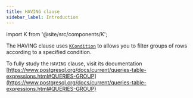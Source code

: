 ```yaml
---
title: HAVING clause
sidebar_label: Introduction
---
```


import K from '@site/src/components/K';

The HAVING clause uses [`KCondition`](/docs/kcondition/introduction) to allows you to filter groups of rows according to a specified condition.

To fully study the `HAVING` clause, visit its documentation [https://www.postgresql.org/docs/current/queries-table-expressions.html#QUERIES-GROUP](https://www.postgresql.org/docs/current/queries-table-expressions.html#QUERIES-GROUP)
